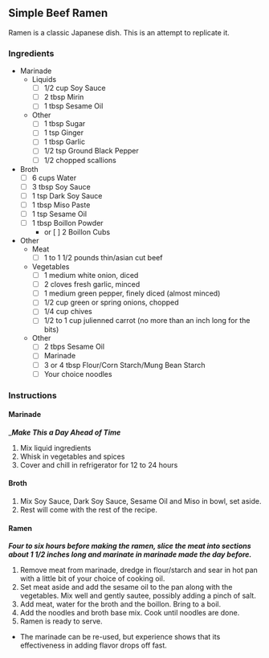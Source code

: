 ## Simple Beef Ramen
Ramen is a classic Japanese dish. This is an attempt to replicate it.

### Ingredients
* Marinade
  * Liquids
    - [ ] 1/2 cup Soy Sauce
    - [ ] 2 tbsp Mirin
    - [ ] 1 tbsp Sesame Oil
  * Other
    - [ ] 1 tbsp Sugar
	- [ ] 1 tsp Ginger
	- [ ] 1 tbsp Garlic
	- [ ] 1/2 tsp Ground Black Pepper
	- [ ] 1/2 chopped scallions
	
* Broth
    - [ ] 6 cups Water
	- [ ] 3 tbsp Soy Sauce
	- [ ] 1 tsp Dark Soy Sauce
	- [ ] 1 tbsp Miso Paste
	- [ ] 1 tsp Sesame Oil
	- [ ] 1 tbsp Boillon Powder
	  - or [ ] 2 Boillon Cubs

* Other
  * Meat
    - [ ] 1 to 1 1/2 pounds thin/asian cut beef
  * Vegetables
    - [ ] 1 medium white onion, diced
	- [ ] 2 cloves fresh garlic, minced
	- [ ] 1 medium green pepper, finely diced (almost minced)
	- [ ] 1/2 cup green or spring onions, chopped
	- [ ] 1/4 cup chives
	- [ ] 1/2 to 1 cup julienned carrot (no more than an inch long for the bits)
  * Other
    - [ ] 2 tbps Sesame Oil
	- [ ] Marinade
	- [ ] 3 or 4 tbsp Flour/Corn Starch/Mung Bean Starch
	- [ ] Your choice noodles
	
### Instructions
#### Marinade
____Make This a Day Ahead of Time___
1. Mix liquid ingredients
2. Whisk in vegetables and spices
3. Cover and chill in refrigerator for 12 to 24 hours

#### Broth
1. Mix Soy Sauce, Dark Soy Sauce, Sesame Oil and Miso in bowl, set aside.
2. Rest will come with the rest of the recipe.

#### Ramen
___Four to six hours before making the ramen, slice the meat into sections about 1 1/2 inches long and marinate in marinade made the day before.___
1. Remove meat from marinade, dredge in flour/starch and sear in hot pan with a little bit of your choice of cooking oil.
2. Set meat aside and add the sesame oil to the pan along with the vegetables. Mix well and gently sautee, possibly adding a pinch of salt.
3. Add meat, water for the broth and the boillon. Bring to a boil.
4. Add the noodles and broth base mix. Cook until noodles are done.
5. Ramen is ready to serve.
* The marinade can be re-used, but experience shows that its effectiveness in adding flavor drops off fast.